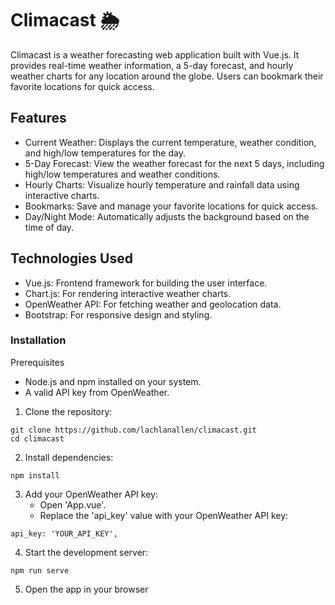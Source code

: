 # Climacast 🌦️
Climacast is a weather forecasting web application built with Vue.js. It provides real-time weather information, a 5-day forecast, and hourly weather charts for any location around the globe. Users can bookmark their favorite locations for quick access.

## Features
- Current Weather: Displays the current temperature, weather condition, and high/low temperatures for the day.
- 5-Day Forecast: View the weather forecast for the next 5 days, including high/low temperatures and weather conditions.
- Hourly Charts: Visualize hourly temperature and rainfall data using interactive charts.
- Bookmarks: Save and manage your favorite locations for quick access.
- Day/Night Mode: Automatically adjusts the background based on the time of day.

## Technologies Used
- Vue.js: Frontend framework for building the user interface.
- Chart.js: For rendering interactive weather charts.
- OpenWeather API: For fetching weather and geolocation data.
- Bootstrap: For responsive design and styling.

### Installation
Prerequisites
- Node.js and npm installed on your system.
- A valid API key from OpenWeather.
1. Clone the repository:
```
git clone https://github.com/lachlanallen/climacast.git
cd climacast
```
2. Install dependencies:
```
npm install
```
3. Add your OpenWeather API key:
   - Open 'App.vue'.
   - Replace the 'api_key' value with your OpenWeather API key:
```
api_key: 'YOUR_API_KEY',
```
4. Start the development server:
```
npm run serve
```
5. Open the app in your browser
